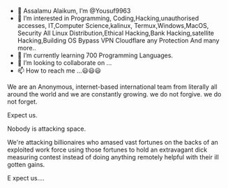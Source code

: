 - 👋 Assalamu Alaikum, I’m @Yousuf9963
- 👀 I’m interested in Programming, Coding,Hacking,unauthorised accesses, IT,Computer Science,kalinux, Termux,Windows,MacOS, Security All Linux Distribution,Ethical Hacking,Bank Hacking,satellite Hacking,Building OS Bypass VPN Cloudflare any Protection And many more..
- 🌱 I’m currently learning 700 Programming Languages.
- 💞️ I’m looking to collaborate on ...
- 📫 How to reach me ...😃😃😃

<!---
Yousuf9963/Yousuf9963 is a ✨ special ✨ repository because its `README.md` (this file) appears on your GitHub profile.
You can click the Preview link to take a look at your changes.
--->
We are an Anonymous, internet-based international team from literally all around the world and we are constantly growing. we do not forgive. we do not forget. 

Expect us.

Nobody is attacking space.

We're attacking billionaires who amased vast fortunes on the backs of an exploited work force using those fortunes to hold an extravagant dick measuring contest instead of doing anything remotely helpful with their ill gotten gains.

E xpect us....
